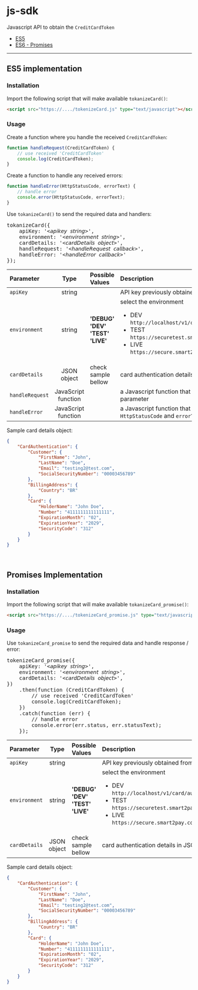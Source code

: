 # js-sdk

Javascript API to obtain the `CreditCardToken`

- [ES5](#es5-implementation)
- [ES6 - Promises](#promises-implementation)

---

## ES5 implementation

### Installation

Import the following script that will make available `tokanizeCard()`:
```html
<script src="https://..../tokenizeCard.js" type="text/javascript"></script>
```

### Usage

Create a function where you handle the received `CreditCardToken`:
```javascript
function handleRequest(CreditCardToken) {
    // use received 'CreditCardToken'
    console.log(CreditCardToken);
}
```

Create a function to handle any received errors:
```javascript
function handleError(HttpStatusCode, errorText) {
    // handle error
    console.error(HttpStatusCode, errorText);
}
```

Use `tokanizeCard()` to send the required data and handlers:
<pre lang="javascript">
tokanizeCard({
    apiKey: '&lt;𝘢𝘱𝘪𝘬𝘦𝘺 𝘴𝘵𝘳𝘪𝘯𝘨&gt;', 
    environment: '&lt;𝘦𝘯𝘷𝘪𝘳𝘰𝘯𝘮𝘦𝘯𝘵 𝘴𝘵𝘳𝘪𝘯𝘨&gt;',
    cardDetails: '&lt;𝘤𝘢𝘳𝘥𝘋𝘦𝘵𝘢𝘪𝘭𝘴 𝘰𝘣𝘫𝘦𝘤𝘵&gt;',
    handleRequest: '&lt;𝘩𝘢𝘯𝘥𝘭𝘦𝘙𝘦𝘲𝘶𝘦𝘴𝘵 𝘤𝘢𝘭𝘭𝘣𝘢𝘤𝘬&gt;',
    handleError: '&lt;𝘩𝘢𝘯𝘥𝘭𝘦𝘌𝘳𝘳𝘰𝘳 𝘤𝘢𝘭𝘭𝘣𝘢𝘤𝘬&gt;'
});
</pre>

| Parameter         | Type          | Possible Values                       | Description                                   |
| :---              | :---:         | :---                                  | :---                                          |
| `apiKey`          | string        |                                       | API key previously obtained from S2P server   |
| `environment`     | string        | **'DEBUG'**<br />**'DEV'**<br />**'TEST'**<br />**'LIVE'** | select the environment <br /><ul><li>DEV <br />`http://localhost/v1/card/authenticate`</li><li>TEST <br />`https://securetest.smart2pay.com/v1/card/authenticate`</li><li>LIVE <br />`https://secure.smart2pay.com/v1/card/authenticate`</li></ul>    |
| `cardDetails`     | JSON object   | check sample bellow  | card authentication details in JSON format |
| `handleRequest`   | JavaScript function   |   | a Javascript function that will receive `CreditCardToken` as a parameter |
| `handleError`     | JavaScript function   |   | a Javascript function that will receive an error code: `HttpStatusCode` and `errorText` parameters |

Sample card details object:
```json
{
    "CardAuthentication": {
        "Customer": {
            "FirstName": "John",
            "LastName": "Doe",
            "Email": "testing2@test.com",
            "SocialSecurityNumber": "00003456789"
        },
        "BillingAddress": {
            "Country": "BR"
        },
        "Card": {
            "HolderName": "John Doe",
            "Number": "4111111111111111",
            "ExpirationMonth": "02",
            "ExpirationYear": "2029",
            "SecurityCode": "312"
        }
    }
}
```

<br />

## Promises Implementation

### Installation

Import the following script that will make available `tokanizeCard_promise()`:
```html
<script src="https://..../tokenizeCard_promise.js" type="text/javascript"></script>
```

### Usage

Use `tokanizeCard_promise` to send the required data and handle response / error:
<pre lang="javascript">
tokenizeCard_promise({
    apiKey: '&lt;𝘢𝘱𝘪𝘬𝘦𝘺 𝘴𝘵𝘳𝘪𝘯𝘨&gt;',
    environment: '&lt;𝘦𝘯𝘷𝘪𝘳𝘰𝘯𝘮𝘦𝘯𝘵 𝘴𝘵𝘳𝘪𝘯𝘨&gt;',
    cardDetails: '&lt;𝘤𝘢𝘳𝘥𝘋𝘦𝘵𝘢𝘪𝘭𝘴 𝘰𝘣𝘫𝘦𝘤𝘵&gt;',
})
    .then(function (CreditCardToken) {
        // use received 'CreditCardToken'
        console.log(CreditCardToken);
    })
    .catch(function (err) {
        // handle error
        console.error(err.status, err.statusText);
    });
</pre>

| Parameter         | Type          | Possible Values                       | Description                                   |
| :---              | :---:         | :---                                  | :---                                          |
| `apiKey`          | string        |                                       | API key previously obtained from S2P server   |
| `environment`     | string        | **'DEBUG'**<br />**'DEV'**<br />**'TEST'**<br />**'LIVE'** | select the environment <br /><ul><li>DEV <br />`http://localhost/v1/card/authenticate`</li><li>TEST <br />`https://securetest.smart2pay.com/v1/card/authenticate`</li><li>LIVE <br />`https://secure.smart2pay.com/v1/card/authenticate`</li></ul>    |
| `cardDetails`     | JSON object   | check sample bellow  | card authentication details in JSON format |

Sample card details object:
```json
{
    "CardAuthentication": {
        "Customer": {
            "FirstName": "John",
            "LastName": "Doe",
            "Email": "testing2@test.com",
            "SocialSecurityNumber": "00003456789"
        },
        "BillingAddress": {
            "Country": "BR"
        },
        "Card": {
            "HolderName": "John Doe",
            "Number": "4111111111111111",
            "ExpirationMonth": "02",
            "ExpirationYear": "2029",
            "SecurityCode": "312"
        }
    }
}
```
